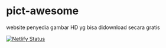 # pict-awesome
website penyedia gambar HD yg bisa didownload secara gratis

[![Netlify Status](https://api.netlify.com/api/v1/badges/55ee9d0f-ab98-4e1c-a156-cbce66825d97/deploy-status)](https://app.netlify.com/sites/awesome-pict/deploys)
